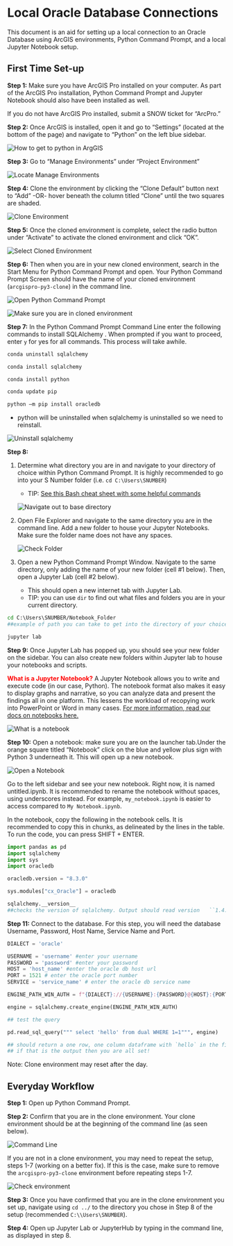 # Local Oracle Database Connections

This document is an aid for setting up a local connection to an Oracle Database using ArcGIS environments, Python Command Prompt, and a local Jupyter Notebook setup.

## First Time Set-up

**Step 1:** Make sure you have ArcGIS Pro installed on your computer. As part of the ArcGIS Pro installation, Python Command Prompt and Jupyter Notebook should also have been installed as well.

If you do not have ArcGIS Pro installed, submit a SNOW ticket for “ArcPro.”

**Step 2:** Once ArcGIS is installed, open it and go to “Settings” (located at the bottom of the page) and navigate to “Python” on the left blue sidebar.

![How to get to python in ArgGIS](assets/lodc_step2_2.png)

**Step 3:** Go to “Manage Environments” under “Project Environment”

![Locate Manage Environments](assets/lodc_step3.png)

**Step 4:** Clone the environment by clicking the “Clone Default” button next to “Add” -OR- hover beneath the column titled “Clone” until the two squares are shaded.

![Clone Environment](assets/lodc_step4.png)

**Step 5:** Once the cloned environment is complete, select the radio button under “Activate” to activate the cloned environment and click “OK”.

![Select Cloned Environment](assets/lodc_step5.png)

**Step 6:** Then when you are in your new cloned environment, search in the Start Menu for Python Command Prompt and open. Your Python Command Prompt Screen should have the name of your cloned environment (`arcgispro-py3-clone`) in the command line.

![Open Python Command Prompt](assets/lodc_step6_1.png)

![Make sure you are in cloned environment](assets/lodc_step6_2.png)

**Step 7:** In the Python Command Prompt Command Line enter the following commands to install SQLAlchemy . When prompted if you want to proceed, enter `y` for yes for all commands. This process will take awhile.

```bash
conda uninstall sqlalchemy

conda install sqlalchemy

conda install python

conda update pip

python –m pip install oracledb

```

* python will be uninstalled when sqlalchemy is uninstalled so we need to reinstall.

![Uninstall sqlalchemy](assets/lodc_step7.png)

**Step 8:**

1. Determine what directory you are in and navigate to your directory of choice within Python Command Prompt.  It is highly  recommended to go into your S Number folder (i.e. `cd C:\Users\SNUMBER`)
    * TIP: [See this Bash cheat sheet with some helpful commands](https://hpc.ua.edu/wp-content/uploads/2022/02/Linux_bash_cheat_sheet.pdf)

    ![Navigate out to base directory](assets/lodc_step8_1.png)

2. Open File Explorer and navigate to the same directory you are in the command line. Add a new folder to house your Jupyter Notebooks. Make sure the folder name does not have any spaces.

    ![Check Folder](assets/lodc_step8_2.png)

3. Open a new Python Command Prompt Window. Navigate to the same directory, only adding the name of your new folder (cell #1 below). Then, open a Jupyter Lab (cell #2 below).
    * This should open a new internet tab with Jupyter Lab.
    * TIP: you can use `dir` to find out what files and folders you are in your current directory.

```bash
cd C:\Users\SNUMBER/Notebook_Folder
##example of path you can take to get into the directory of your choice. In this case, we are navigating to the Notebooks folder we just created above.
```

```bash
jupyter lab
```

**Step 9:** Once Jupyter Lab has popped up, you should see your new folder on the sidebar. You can also create new folders within Jupyter lab to house your notebooks and scripts.

<span style="color:red"> **What is a Jupyter Notebook?** </span> A Jupyter Notebook allows you to write and execute code (in our case, Python). The notebook format also makes it easy to display graphs and narrative, so you can analyze data and present the findings all in one platform. This lessens the workload of recopying work into PowerPoint or Word in many cases. [For more information, read our docs on notebooks here.](https://docs.calitp.org/data-infra/analytics_new_analysts/04-notebooks.html)

![What is a notebook](assets/lodc_whatisanotebook.png)

**Step 10:** Open a notebook: make sure you are on the launcher tab.Under the orange square titled “Notebook” click on the blue and yellow plus sign with Python 3 underneath it. This will open up a new notebook.

![Open a Notebook](assets/lodc_step10.png)

Go to the left sidebar and see your new notebook. Right now, it is named untitled.ipynb. It is recommended to rename the notebook without spaces, using underscores instead. For example,
  `my_notebook.ipynb` is easier to access compared to `My Notebook.ipynb`.

In the notebook, copy the following in the notebook cells.  It is recommended to copy this in chunks, as delineated by the lines in the table. To run the code, you can press SHIFT + ENTER.

```python
import pandas as pd
import sqlalchemy
import sys
import oracledb

oracledb.version = "8.3.0"
```

```python
sys.modules["cx_Oracle"] = oracledb
```

```python
sqlalchemy.__version__
##checks the version of sqlalchemy. Output should read version   ``1.4.39`
```

**Step 11:** Connect to the database. For this step, you will need the database Username, Password, Host Name, Service Name and Port.

```python
DIALECT = 'oracle'

USERNAME = 'username' #enter your username
PASSWORD = 'password' #enter your password
HOST = 'host_name' #enter the oracle db host url
PORT = 1521 # enter the oracle port number
SERVICE = 'service_name' # enter the oracle db service name

ENGINE_PATH_WIN_AUTH = f"{DIALECT}://{USERNAME}:{PASSWORD}@{HOST}:{PORT}/?service_name={SERVICE}"
```

```python
engine = sqlalchemy.create_engine(ENGINE_PATH_WIN_AUTH)
```

```python
## test the query

pd.read_sql_query(""" select 'hello' from dual WHERE 1=1""", engine)

## should return a one row, one column dataframe with `hello` in the first cell.
## if that is the output then you are all set!

```

Note: Clone environment may reset after the day.

## Everyday Workflow

**Step 1:** Open up Python Command Prompt.

**Step 2:** Confirm that you are in the clone environment. Your clone environment should be at the beginning of the command line (as seen below).

![Command Line](assets/lodc_edw_step2_1.png)

If you are not in a clone environment, you may need to repeat the setup, steps 1-7 (working on a better fix). If this is the case, make sure to remove the `arcgispro-py3-clone` environment before repeating steps 1-7.

![Check environment](assets/lodc_edw_step2_2.png)

**Step 3:** Once you have confirmed that you are in the clone environment you set up, navigate using `cd ../` to the directory you chose in Step 8 of the setup (recommended `C:\\Users\SNUMBER`).

**Step 4:** Open up Jupyter Lab or JupyterHub by typing in the command line, as displayed in step 8.
